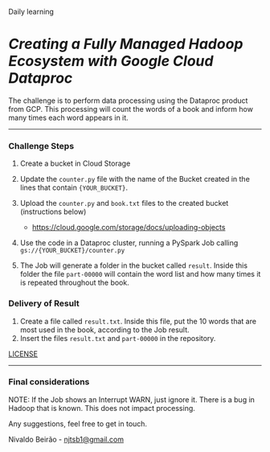 Daily learning

# __*Creating a Fully Managed Hadoop Ecosystem with Google Cloud Dataproc*__

The challenge is to perform data processing using the Dataproc product from GCP. This processing will count the words of a book and inform how many times each word appears in it.

---

### Challenge Steps

1. Create a bucket in Cloud Storage
1. Update the ```counter.py``` file with the name of the Bucket created in the lines that contain ```{YOUR_BUCKET}```.
1. Upload the ```counter.py``` and ```book.txt``` files to the created bucket (instructions below)
    - https://cloud.google.com/storage/docs/uploading-objects

1. Use the code in a Dataproc cluster, running a PySpark Job calling ```gs://{YOUR_BUCKET}/counter.py```
1. The Job will generate a folder in the bucket called ```result```. Inside this folder the file ```part-00000``` will contain the word list and how many times it is repeated throughout the book.

### Delivery of Result

1. Create a file called ```result.txt```. Inside this file, put the 10 words that are most used in the book, according to the Job result.
2. Insert the files ```result.txt``` and ```part-00000``` in the repository.

[LICENSE](./LICENSE)

---

### Final considerations

NOTE: If the Job shows an Interrupt WARN, just ignore it. There is a bug in Hadoop that is known. This does not impact processing.

Any suggestions, feel free to get in touch.

Nivaldo Beirão - njtsb1@gmail.com
